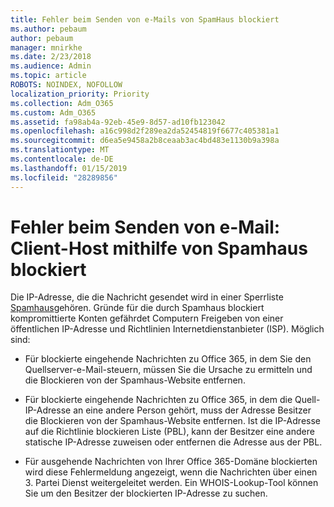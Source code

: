 ```yaml
---
title: Fehler beim Senden von e-Mails von SpamHaus blockiert
ms.author: pebaum
author: pebaum
manager: mnirkhe
ms.date: 2/23/2018
ms.audience: Admin
ms.topic: article
ROBOTS: NOINDEX, NOFOLLOW
localization_priority: Priority
ms.collection: Adm_O365
ms.custom: Adm_O365
ms.assetid: fa98ab4a-92eb-45e9-8d57-ad10fb123042
ms.openlocfilehash: a16c998d2f289ea2da52454819f6677c405381a1
ms.sourcegitcommit: d6ea5e9458a2b8ceaab3ac4bd483e1130b9a398a
ms.translationtype: MT
ms.contentlocale: de-DE
ms.lasthandoff: 01/15/2019
ms.locfileid: "28289856"
---
```

# <a name="error-sending-email-client-host-blocked-using-spamhaus"></a>Fehler beim Senden von e-Mail: Client-Host mithilfe von Spamhaus blockiert

Die IP-Adresse, die die Nachricht gesendet wird in einer Sperrliste [Spamhaus](https://go.microsoft.com/fwlink/p/?linkid=123245)gehören. Gründe für die durch Spamhaus blockiert kompromittierte Konten gefährdet Computern Freigeben von einer öffentlichen IP-Adresse und Richtlinien Internetdienstanbieter (ISP). Möglich sind:
  
- Für blockierte eingehende Nachrichten zu Office 365, in dem Sie den Quellserver-e-Mail-steuern, müssen Sie die Ursache zu ermitteln und die Blockieren von der Spamhaus-Website entfernen.
    
- Für blockierte eingehende Nachrichten zu Office 365, in dem die Quell-IP-Adresse an eine andere Person gehört, muss der Adresse Besitzer die Blockieren von der Spamhaus-Website entfernen. Ist die IP-Adresse auf die Richtlinie blockieren Liste (PBL), kann der Besitzer eine andere statische IP-Adresse zuweisen oder entfernen die Adresse aus der PBL.
    
- Für ausgehende Nachrichten von Ihrer Office 365-Domäne blockierten wird diese Fehlermeldung angezeigt, wenn die Nachrichten über einen 3. Partei Dienst weitergeleitet werden. Ein WHOIS-Lookup-Tool können Sie um den Besitzer der blockierten IP-Adresse zu suchen.
    

